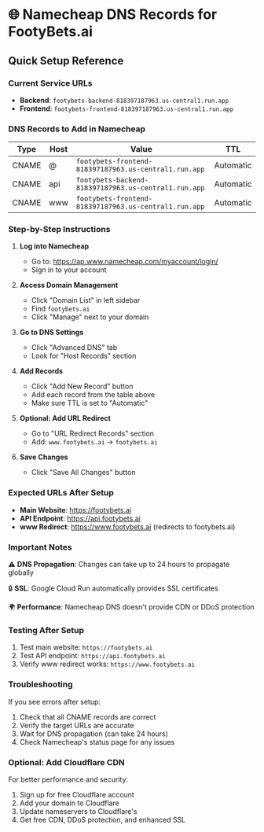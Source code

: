 # 🌐 Namecheap DNS Records for FootyBets.ai

## Quick Setup Reference

### Current Service URLs
- **Backend**: `footybets-backend-818397187963.us-central1.run.app`
- **Frontend**: `footybets-frontend-818397187963.us-central1.run.app`

### DNS Records to Add in Namecheap

| Type | Host | Value | TTL |
|------|------|-------|-----|
| CNAME | @ | `footybets-frontend-818397187963.us-central1.run.app` | Automatic |
| CNAME | api | `footybets-backend-818397187963.us-central1.run.app` | Automatic |
| CNAME | www | `footybets-frontend-818397187963.us-central1.run.app` | Automatic |

### Step-by-Step Instructions

1. **Log into Namecheap**
   - Go to: https://ap.www.namecheap.com/myaccount/login/
   - Sign in to your account

2. **Access Domain Management**
   - Click "Domain List" in left sidebar
   - Find `footybets.ai`
   - Click "Manage" next to your domain

3. **Go to DNS Settings**
   - Click "Advanced DNS" tab
   - Look for "Host Records" section

4. **Add Records**
   - Click "Add New Record" button
   - Add each record from the table above
   - Make sure TTL is set to "Automatic"

5. **Optional: Add URL Redirect**
   - Go to "URL Redirect Records" section
   - Add: `www.footybets.ai` → `footybets.ai`

6. **Save Changes**
   - Click "Save All Changes" button

### Expected URLs After Setup

- **Main Website**: https://footybets.ai
- **API Endpoint**: https://api.footybets.ai  
- **www Redirect**: https://www.footybets.ai (redirects to footybets.ai)

### Important Notes

⚠️ **DNS Propagation**: Changes can take up to 24 hours to propagate globally

🔒 **SSL**: Google Cloud Run automatically provides SSL certificates

🌍 **Performance**: Namecheap DNS doesn't provide CDN or DDoS protection

### Testing After Setup

1. Test main website: `https://footybets.ai`
2. Test API endpoint: `https://api.footybets.ai`
3. Verify www redirect works: `https://www.footybets.ai`

### Troubleshooting

If you see errors after setup:
1. Check that all CNAME records are correct
2. Verify the target URLs are accurate
3. Wait for DNS propagation (can take 24 hours)
4. Check Namecheap's status page for any issues

### Optional: Add Cloudflare CDN

For better performance and security:
1. Sign up for free Cloudflare account
2. Add your domain to Cloudflare
3. Update nameservers to Cloudflare's
4. Get free CDN, DDoS protection, and enhanced SSL 